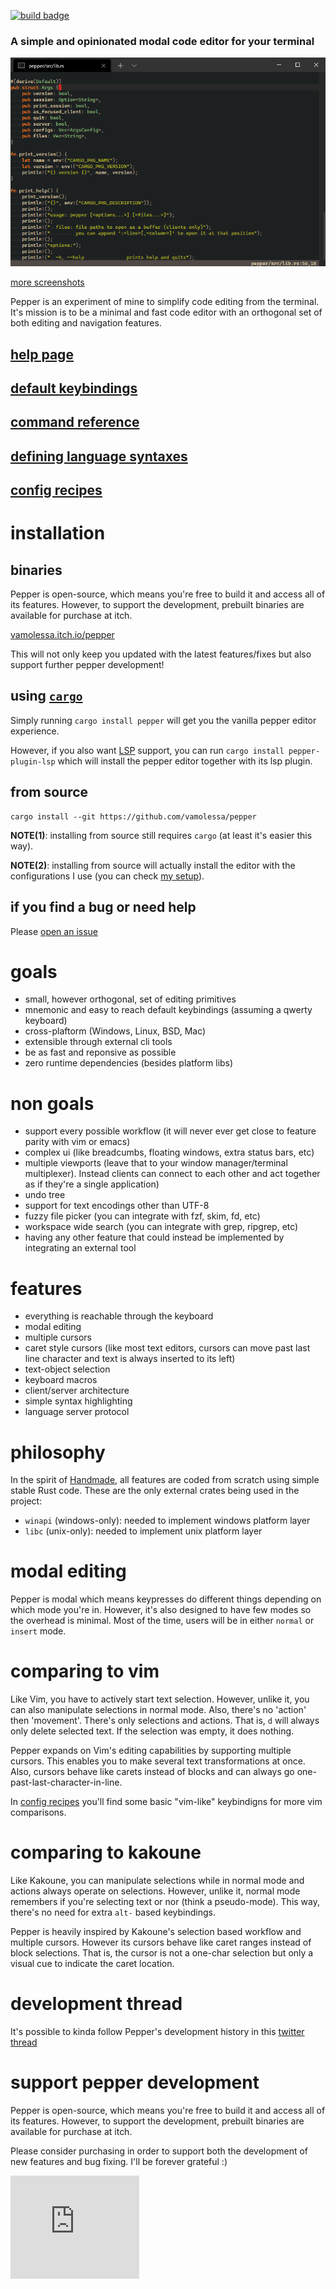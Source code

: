 [![build badge](https://github.com/vamolessa/pepper/workflows/rust/badge.svg?branch=master)](https://github.com/vamolessa/pepper)

### A simple and opinionated modal code editor for your terminal

![main screenshot](./.github/screenshots/main.png)

[more screenshots](./.github/screenshots/)

Pepper is an experiment of mine to simplify code editing from the terminal.
It's mission is to be a minimal and fast code editor with an orthogonal set of both editing and navigation features.

## [help page](./pepper/rc/help.md)
## [default keybindings](./pepper/rc/bindings.md)
## [command reference](./pepper/rc/command_reference.md)
## [defining language syntaxes](./pepper/rc/language_syntax_definitions.md)
## [config recipes](./pepper/rc/config_recipes.md)

# installation

## binaries
Pepper is open-source, which means you're free to build it and access all of its features.
However, to support the development, prebuilt binaries are available for purchase at itch.

[vamolessa.itch.io/pepper](https://vamolessa.itch.io/pepper)

This will not only keep you updated with the latest features/fixes but also support further
pepper development!

## using [`cargo`](https://doc.rust-lang.org/cargo/)
Simply running `cargo install pepper` will get you the vanilla pepper editor experience.

However, if you also want [LSP](https://microsoft.github.io/language-server-protocol/) support,
you can run `cargo install pepper-plugin-lsp` which will install the pepper editor together with its lsp plugin.

## from source
```
cargo install --git https://github.com/vamolessa/pepper
```

**NOTE(1)**: installing from source still requires `cargo` (at least it's easier this way).

**NOTE(2)**: installing from source will actually install the editor with the configurations I use
(you can check [my setup](https://github.com/vamolessa/pepper/blob/master/mine/src/main.rs)).

## if you find a bug or need help
Please [open an issue](https://github.com/vamolessa/pepper/issues)

# goals

- small, however orthogonal, set of editing primitives
- mnemonic and easy to reach default keybindings (assuming a qwerty keyboard)
- cross-plaftorm (Windows, Linux, BSD, Mac)
- extensible through external cli tools
- be as fast and reponsive as possible
- zero runtime dependencies (besides platform libs)

# non goals

- support every possible workflow (it will never ever get close to feature parity with vim or emacs)
- complex ui (like breadcumbs, floating windows, extra status bars, etc)
- multiple viewports (leave that to your window manager/terminal multiplexer). Instead clients can connect to each other and act together as if they're a single application)
- undo tree
- support for text encodings other than UTF-8
- fuzzy file picker (you can integrate with fzf, skim, fd, etc)
- workspace wide search (you can integrate with grep, ripgrep, etc)
- having any other feature that could instead be implemented by integrating an external tool

# features

- everything is reachable through the keyboard
- modal editing
- multiple cursors
- caret style cursors (like most text editors,
cursors can move past last line character and text is always inserted to its left)
- text-object selection
- keyboard macros
- client/server architecture
- simple syntax highlighting
- language server protocol

# philosophy

In the spirit of [Handmade](https://handmade.network/),
all features are coded from scratch using simple stable Rust code.
These are the only external crates being used in the project:
- `winapi` (windows-only): needed to implement windows platform layer
- `libc` (unix-only): needed to implement unix platform layer

# modal editing

Pepper is modal which means keypresses do different things depending on which mode you're in.
However, it's also designed to have few modes so the overhead is minimal. Most of the time, users will be in
either `normal` or `insert` mode.

# comparing to vim

Like Vim, you have to actively start text selection.
However, unlike it, you can also manipulate selections in normal mode.
Also, there's no 'action' then 'movement'. There's only selections and actions.
That is, `d` will always only delete selected text. If the selection was empty, it does nothing.

Pepper expands on Vim's editing capabilities by supporting multiple cursors.
This enables you to make several text transformations at once.
Also, cursors behave like carets instead of blocks and can always go one-past-last-character-in-line.

In [config recipes](./pepper/rc/config_recipes.md#vim-bindings) you'll find some basic "vim-like" keybindigns
for more vim comparisons.

# comparing to kakoune

Like Kakoune, you can manipulate selections while in normal mode and actions always operate on selections.
However, unlike it, normal mode remembers if you're selecting text or nor (think a pseudo-mode).
This way, there's no need for extra `alt-` based keybindings.

Pepper is heavily inspired by Kakoune's selection based workflow and multiple cursors.
However its cursors behave like caret ranges instead of block selections.
That is, the cursor is not a one-char selection but only a visual cue to indicate the caret location.

# development thread
It's possible to kinda follow Pepper's development history in this
[twitter thread](https://twitter.com/ahvamolessa/status/1276978064166182913)

# support pepper development
Pepper is open-source, which means you're free to build it and access all of its features.
However, to support the development, prebuilt binaries are available for purchase at itch.

Please consider purchasing in order to support both the development of new features and bug fixing.
I'll be forever grateful :)

<iframe src="https://itch.io/embed/810985?border_width=0" width="206" height="165" frameborder="0">
  <a href="https://vamolessa.itch.io/pepper">pepper by Matheus Lessa</a>
</iframe>
